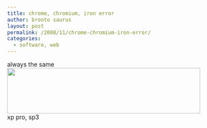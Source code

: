 ```yaml
---
title: chrome, chromium, iron error
author: bronto saurus
layout: post
permalink: /2008/11/chrome-chromium-iron-error/
categories:
  - software, web
---
```

always the same  
<img src="/images/iron_error.png" width="452" height="107" border="0" alt="" />  
xp pro, sp3